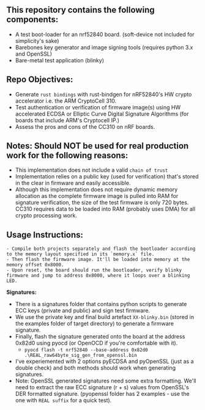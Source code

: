

## This repository contains the following components:
 - A test boot-loader for an nrf52840 board. (soft-device not included for simplicity's sake)
 - Barebones key generator and image signing tools (requires python 3.x and OpenSSL)
 - Bare-metal test application (blinky)

 ## Repo Objectives:
 - Generate `rust bindings` with rust-bindgen for nRF52840's HW crypto accelerator i.e. the ARM CryptoCell 310.
 - Test authentication or verification of firmware image(s) using HW accelerated ECDSA or Elliptic Curve Digital Signature Algorithms (for boards that include ARM's Cryptocell IP.)
 - Assess the pros and cons of the CC310 on nRF boards. 


## Notes: Should NOT be used for real production work for the following reasons:
 - This implementation does not include a valid `chain of trust`
 - Implementation relies on a public key (used for verification) that's stored in the clear in firmware and easily accessible.
 - Although this implementation does not require dynamic memory allocation as the complete firmware image is pulled into RAM for signature verification, the size of the test firmware is only 720 bytes. CC310 requires data to be loaded into RAM (probably uses DMA) for all crypto processing work.

## Usage Instructions:
    - Compile both projects separately and flash the bootloader according to the memory layout specified in its `memory.x` file. 
    - Then flash the firmware image. It'll be loaded into memory at the memory offset 0x8000.
    - Upon reset, the board should run the bootloader, verify blinky firmware and jump to address 0x8000, where it loops over a blinking LED.
    
**Signatures:**
 - There is a signatures folder that contains python scripts to generate ECC keys (private and public) and sign test firmware.
 - We use the private key and final build artefact `XX-blinky.bin` (stored in the examples folder of target directory) to generate a firmware signature. 
 - Finally, flash the signature generated onto the board at the address 0x82d0 using pyocd (or OpenOCD if you're comfortable with it). 
   - `pyocd flash -t nrf52840 --base-address 0x82d0 .\REAL_raw64byte_sig_gen_from_openssl.bin` 
 - I've experiemented with 2 options pyECDSA and pyOpenSSL (just as a double check) and both methods should work when generating signatures.
 - Note: OpenSSL generated signatures need some extra formatting. We'll need to extract the raw ECC signature (r + s) values from OpenSSL's DER formatted signature. (pyopenssl folder has 2 examples - use the one with `REAL suffix` for a quick test).
